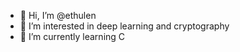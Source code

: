 - 👋 Hi, I’m @ethulen
- 👀 I’m interested in deep learning and cryptography
- 🌱 I’m currently learning C


